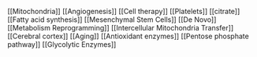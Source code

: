[[Mitochondria]]
[[Angiogenesis]]
[[Cell therapy]]
[[Platelets]]
[[citrate]]
[[Fatty acid synthesis]]
[[Mesenchymal Stem Cells]]
[[De Novo]]
[[Metabolism Reprogramming]]
[[Intercellular Mitochondria Transfer]]
[[Cerebral cortex]]
[[Aging]]
[[Antioxidant enzymes]]
[[Pentose phosphate pathway]]
[[Glycolytic Enzymes]]
